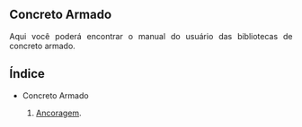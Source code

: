 <h2>Concreto Armado</h2>

<p align="justify">
Aqui você poderá encontrar o manual do usuário das bibliotecas de concreto armado.
</p> 

<h2>Índice</h2>

<ul>
    <li>Concreto Armado</li>
    <ol>
        <li>
            <a href="https://Coretectools.github.io/Manual/Ancoragem.html" target = "_blank" rel = "noopener noreferrer">Ancoragem</a>.
        </li>
    </ol>
</ul>